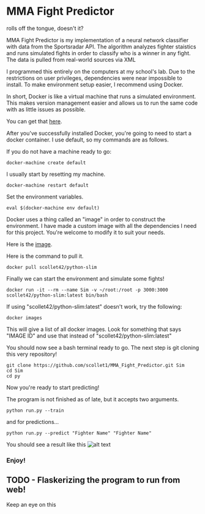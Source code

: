 # MMA Fight Predictor
rolls off the tongue, doesn't it?

MMA Fight Predictor is my implementation of a neural network classifier with data from the Sportsradar API. The algorithm analyzes fighter staistics and runs simulated fights in order to classify who is a winner in any fight. The data is pulled from real-world sources via XML

I programmed this entirely on the computers at my school's lab. Due to the restrictions on user privileges, dependencies were near impossible to install. To make environment setup easier, I recommend using Docker.

In short, Docker is like a virtual machine that runs a simulated environment. This makes version management easier and allows us to run the same code with as little issues as possible.

You can get that [here](https://www.docker.com/).

After you've successfully installed Docker, you're going to need to start a docker container. I use default, so my commands are as follows.

If you do not have a machine ready to go:
```
docker-machine create default
```

I usually start by resetting my machine.
```
docker-machine restart default
```
Set the environment variables.
```
eval $(docker-machine env default)
```
Docker uses a thing called an "image" in order to construct the environment. I have made a custom image with all the dependencies I need for this project. You're welcome to modify it to suit your needs.

Here is the [image](https://hub.docker.com/r/scollet42/python-slim/).

Here is the command to pull it.

```
docker pull scollet42/python-slim
```
Finally we can start the environment and simulate some fights!
```
docker run -it --rm --name Sim -v ~/root:/root -p 3000:3000 scollet42/python-slim:latest bin/bash
```
If using "scollet42/python-slim:latest" doesn't work, try the following:
```
docker images
```
This will give a list of all docker images. Look for something that says "IMAGE ID" and use that instead of "scollet42/python-slim:latest"

You should now see a bash terminal ready to go. The next step is git cloning this very repository!

```
git clone https://github.com/scollet1/MMA_Fight_Predictor.git Sim
cd Sim
cd py
```
Now you're ready to start predicting!

The program is not finished as of late, but it accepts two arguments.
```
python run.py --train
```
and for predictions...
```
python run.py --predict "Fighter Name" "Fighter Name"
```
You should see a result like this
![alt text](https://github.com/scollet1/scollet1.github.io/blob/master/images/Screen%20Shot%202017-09-26%20at%208.31.25%20PM.png)

### Enjoy!


## TODO - Flaskerizing the program to run from web!
Keep an eye on this
